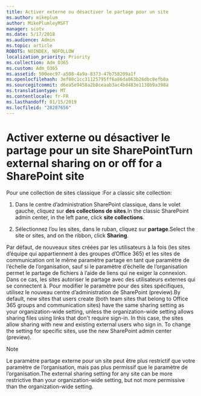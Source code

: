 ```yaml
---
title: Activer externe ou désactiver le partage pour un site
ms.author: mikeplum
author: MikePlumleyMSFT
manager: scotv
ms.date: 5/17/2018
ms.audience: Admin
ms.topic: article
ROBOTS: NOINDEX, NOFOLLOW
localization_priority: Priority
ms.collection: Adm_O365
ms.custom: Adm_O365
ms.assetid: 500eec97-a508-4a9a-8373-47b758209a1f
ms.openlocfilehash: 3ef08c1cc31125795ff6a86da863b26dbc0efb8a
ms.sourcegitcommit: d6ea5e9458a2b8ceaab3ac4bd483e1130b9a398a
ms.translationtype: MT
ms.contentlocale: fr-FR
ms.lasthandoff: 01/15/2019
ms.locfileid: "28287656"
---
```

# <a name="turn-external-sharing-on-or-off-for-a-sharepoint-site"></a><span data-ttu-id="7b29f-102">Activer externe ou désactiver le partage pour un site SharePoint</span><span class="sxs-lookup"><span data-stu-id="7b29f-102">Turn external sharing on or off for a SharePoint site</span></span>

<span data-ttu-id="7b29f-103">Pour une collection de sites classique :</span><span class="sxs-lookup"><span data-stu-id="7b29f-103">For a classic site collection:</span></span>
  
1. <span data-ttu-id="7b29f-104">Dans le centre d’administration SharePoint classique, dans le volet gauche, cliquez sur **des collections de sites**.</span><span class="sxs-lookup"><span data-stu-id="7b29f-104">In the classic SharePoint admin center, in the left pane, click **site collections**.</span></span>
    
2. <span data-ttu-id="7b29f-105">Sélectionnez l’ou les sites, dans le ruban, cliquez sur **partage**.</span><span class="sxs-lookup"><span data-stu-id="7b29f-105">Select the site or sites, and on the ribbon, click **Sharing**.</span></span>
    
<span data-ttu-id="7b29f-p101">Par défaut, de nouveaux sites créées par les utilisateurs à la fois (les sites d’équipe qui appartiennent à des groupes d’Office 365) et les sites de communication ont le même paramètre partage en tant que paramètre de l’échelle de l’organisation, sauf si le paramètre d’échelle de l’organisation permet le partage de fichiers à l’aide de liens qui ne exiger la connexion. Dans ce cas, les sites autoriser le partage avec des utilisateurs externes qui se connectent à. Pour modifier le paramètre pour des sites spécifiques, utilisez le nouveau centre d’administration de SharePoint (preview).</span><span class="sxs-lookup"><span data-stu-id="7b29f-p101">By default, new sites that users create (both team sites that belong to Office 365 groups and communication sites) have the same sharing setting as your organization-wide setting, unless the organization-wide setting allows sharing files using links that don't require sign-in. In this case, the sites allow sharing with new and existing external users who sign in. To change the setting for specific sites, use the new SharePoint admin center (preview).</span></span>
  
> [!NOTE]
> <span data-ttu-id="7b29f-109">Le paramètre partage externe pour un site peut être plus restrictif que votre paramètre de l’organisation, mais pas plus permissif que le paramètre de l’organisation.</span><span class="sxs-lookup"><span data-stu-id="7b29f-109">The external sharing setting for any site can be more restrictive than your organization-wide setting, but not more permissive than the organization-wide setting.</span></span> 
  

